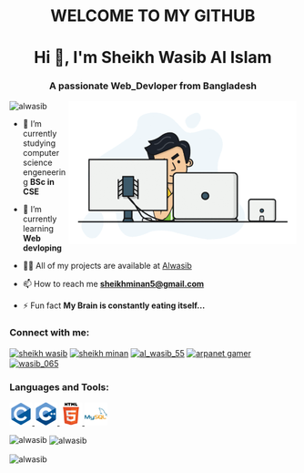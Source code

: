 <h1 align="Center">WELCOME TO MY GITHUB</h1>
<h1 align="center">Hi 👋, I'm Sheikh Wasib Al Islam</h1>
<h3 align="center">A passionate Web_Devloper from Bangladesh</h3>
<img align="right"alt="coding"width="400"src="https://raw.githubusercontent.com/rajpratyush/rajpratyush/master/me_1.gif">

<p align="left"> <img src="https://komarev.com/ghpvc/?username=alwasib&label=Profile%20views&color=0e75b6&style=flat" alt="alwasib" /> </p>

- 🔭 I’m currently studying computer science engeneering **BSc in CSE**

- 🌱 I’m currently learning **Web devloping**

- 👨‍💻 All of my projects are available at [Alwasib](Alwasib)

- 📫 How to reach me **sheikhminan5@gmail.com**

- ⚡ Fun fact **My Brain is constantly eating itself...**

<h3 align="left">Connect with me:</h3>
<p align="left">
<a href="https://linkedin.com/in/sheikh wasib" target="blank"><img align="center" src="https://raw.githubusercontent.com/rahuldkjain/github-profile-readme-generator/master/src/images/icons/Social/linked-in-alt.svg" alt="sheikh wasib" height="30" width="40" /></a>
<a href="https://fb.com/sheikh minan" target="blank"><img align="center" src="https://raw.githubusercontent.com/rahuldkjain/github-profile-readme-generator/master/src/images/icons/Social/facebook.svg" alt="sheikh minan" height="30" width="40" /></a>
<a href="https://instagram.com/al_wasib_55" target="blank"><img align="center" src="https://raw.githubusercontent.com/rahuldkjain/github-profile-readme-generator/master/src/images/icons/Social/instagram.svg" alt="al_wasib_55" height="30" width="40" /></a>
<a href="https://www.youtube.com/c/arpanet gamer" target="blank"><img align="center" src="https://raw.githubusercontent.com/rahuldkjain/github-profile-readme-generator/master/src/images/icons/Social/youtube.svg" alt="arpanet gamer" height="30" width="40" /></a>
<a href="https://codeforces.com/profile/wasib_065" target="blank"><img align="center" src="https://raw.githubusercontent.com/rahuldkjain/github-profile-readme-generator/master/src/images/icons/Social/codeforces.svg" alt="wasib_065" height="30" width="40" /></a>
</p>

<h3 align="left">Languages and Tools:</h3>
<p align="left"> <a href="https://www.cprogramming.com/" target="_blank" rel="noreferrer"> <img src="https://raw.githubusercontent.com/devicons/devicon/master/icons/c/c-original.svg" alt="c" width="40" height="40"/> </a> <a href="https://www.w3schools.com/cpp/" target="_blank" rel="noreferrer"> <img src="https://raw.githubusercontent.com/devicons/devicon/master/icons/cplusplus/cplusplus-original.svg" alt="cplusplus" width="40" height="40"/> </a> <a href="https://www.w3.org/html/" target="_blank" rel="noreferrer"> <img src="https://raw.githubusercontent.com/devicons/devicon/master/icons/html5/html5-original-wordmark.svg" alt="html5" width="40" height="40"/> </a> <a href="https://www.mysql.com/" target="_blank" rel="noreferrer"> <img src="https://raw.githubusercontent.com/devicons/devicon/master/icons/mysql/mysql-original-wordmark.svg" alt="mysql" width="40" height="40"/> </a> </p>

<p><img align="left" src="https://github-readme-stats.vercel.app/api/top-langs?username=alwasib&show_icons=true&locale=en&layout=compact" alt="alwasib" /></p>

<p>&nbsp;<img align="center" src="https://github-readme-stats.vercel.app/api?username=alwasib&show_icons=true&locale=en" alt="alwasib" /></p>

<p><img align="center" src="https://github-readme-streak-stats.herokuapp.com/?user=alwasib&" alt="alwasib" /></p>

